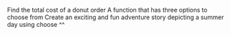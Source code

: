 Find the total cost of a donut order
A function that has three options to choose from
Create an exciting and fun adventure story depicting a summer day using choose ^^
